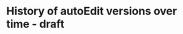 # History of autoEdit versions over time - draft

<!-- 
AutoEdit has been 6 years in the making while learning to code. 

Add year and possibly months to each 

2011.
- ma LCC paperediting 
Surely if you keep connection between timecodes and text you can make it easier to reconnect 

2011
- excell workflow with F5 
Hating the moon doc 

- presentation to BBC news lab while at BBC PTP 

- YouTube captioning srt file 
BBC news labs hackaton doc 

Dofformaziome 

- ruby scropts and excell spreadsheet, composing an EDL 

BBC life and death row making of 

- Ruby on Rails autoEdit "1"
UBIQ dance computing doc 

Product page up 100 people signed up 

- quickQuote rails 

- quickQuote node ( express+ twitter)

Nov 2015 - Jan 2016
- autiEdit node nwjs app 
Complexity and lack of architecture / components 
Input srt file.

Guardian video team 
STT open source cmusphinx test at scale 

June 2016
- Transcriber 
To test ibm STT 

July - Jan 2016
- autoEdit 2  as knight Mozilla fellow at Vox 
Added also Gentle STT as option 

April 2017
- autoEdit 2 paperediting 

-->
